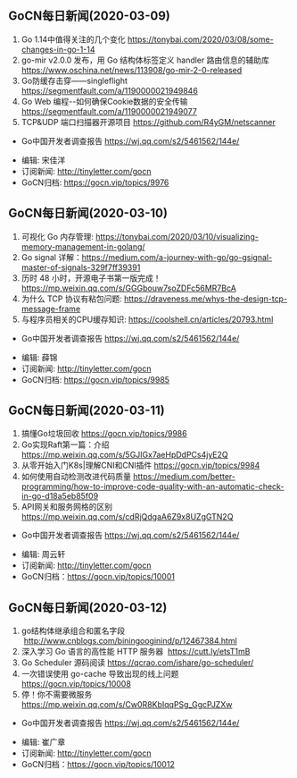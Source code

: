 ## GoCN每日新闻(2020-03-09)

1. Go 1.14中值得关注的几个变化 https://tonybai.com/2020/03/08/some-changes-in-go-1-14
2. go-mir v2.0.0 发布，用 Go 结构体标签定义 handler 路由信息的辅助库 https://www.oschina.net/news/113908/go-mir-2-0-released
3. Go防缓存击穿——singleflight https://segmentfault.com/a/1190000021949846
4. Go Web 编程--如何确保Cookie数据的安全传输 https://segmentfault.com/a/1190000021949077
5. TCP&UDP 端口扫描器开源项目 https://github.com/R4yGM/netscanner

* Go中国开发者调查报告 https://wj.qq.com/s2/5461562/144e/

- 编辑: 宋佳洋
- 订阅新闻: http://tinyletter.com/gocn
- GoCN归档: https://gocn.vip/topics/9976

## GoCN每日新闻(2020-03-10)

1. 可视化 Go 内存管理: https://tonybai.com/2020/03/10/visualizing-memory-management-in-golang/ 
2. Go signal 详解：https://medium.com/a-journey-with-go/go-gsignal-master-of-signals-329f7ff39391
3. 历时 48 小时，开源电子书<TiDB in Action>第一版完成！https://mp.weixin.qq.com/s/GGGbouw7soZDFc56MR7BcA
4. 为什么 TCP 协议有粘包问题: https://draveness.me/whys-the-design-tcp-message-frame 
5. 与程序员相关的CPU缓存知识: https://coolshell.cn/articles/20793.html 

* Go中国开发者调查报告 https://wj.qq.com/s2/5461562/144e/

- 编辑: 薛锦
- 订阅新闻: http://tinyletter.com/gocn
- GoCN归档: https://gocn.vip/topics/9985

## GoCN每日新闻(2020-03-11)

1. 搞懂Go垃圾回收 https://gocn.vip/topics/9986
2. Go实现Raft第一篇：介绍 https://mp.weixin.qq.com/s/5GJIGx7aeHpDdPCs4jyE2Q
3. 从零开始入门K8s|理解CNI和CNI插件 https://gocn.vip/topics/9984
4. 如何使用自动检测改进代码质量 https://medium.com/better-programming/how-to-improve-code-quality-with-an-automatic-check-in-go-d18a5eb85f09
5. API网关和服务网格的区别 https://mp.weixin.qq.com/s/cdRjQdgaA6Z9x8UZgGTN2Q

* Go中国开发者调查报告 https://wj.qq.com/s2/5461562/144e/

- 编辑: 周云轩
- 订阅新闻: http://tinyletter.com/gocn
- GoCN归档：https://gocn.vip/topics/10001


## GoCN每日新闻(2020-03-12)

1.  go结构体继承组合和匿名字段   http://www.cnblogs.com/biningooginind/p/12467384.html
2.  深入学习 Go 语言的高性能 HTTP 服务器   https://cutt.ly/etsT1mB
3. Go Scheduler 源码阅读 https://qcrao.com/ishare/go-scheduler/
4.  一次错误使用 go-cache 导致出现的线上问题  https://gocn.vip/topics/10008
5.  停！你不需要微服务 https://mp.weixin.qq.com/s/Cw0R8KbIqqPSg_GgcPJZXw

* Go中国开发者调查报告 https://wj.qq.com/s2/5461562/144e/

- 编辑: 崔广章
- 订阅新闻: http://tinyletter.com/gocn
- GoCN归档：https://gocn.vip/topics/10012
